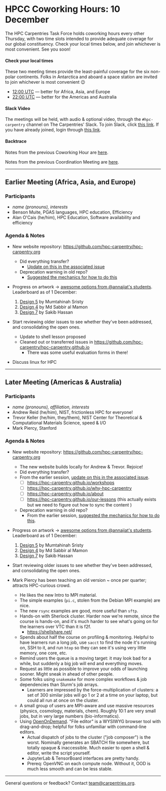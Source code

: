# HPCC Coworking Hours: 10 December

The HPC Carpentries Task Force holds coworking hours every other Thursday,
with two time slots intended to provide adequate coverage for our global
constituency. Check your local times below, and join whichever is most 
convenient. See you soon!

<!-- Important links to define, placed up top for convenience -->
[earlier]: https://www.timeanddate.com/worldclock/fixedtime.html?iso=20201210T1200&msg=HPC+Carpentries+Coworking+Hour+1
[evening]: https://www.timeanddate.com/worldclock/fixedtime.html?iso=20201210T2200&msg=HPC+Carpentries+Coworking+Hour+2
[last-cowork]: https://codimd.carpentries.org/m7WTG6EYR82AlhbYZnWJ5g?view
[last-coord]: https://codimd.carpentries.org/tsMOzEaMQYmeesMGpalVRw?view

#### Check your local times

These two meeting times provide the least-painful coverage for the six
non-polar continents. Folks in Antarctica and aboard a space station
are invited to join whichever is most convenient 😉

* [12:00 UTC][earlier] &mdash; better for Africa, Asia, and Europe
* [22:00 UTC][evening] &mdash; better for the Americas and Australia

#### Slack Video

The meetings will be held, with audio & optional video, through the `#hpc-carpentry`
channel on The Carpentries' Slack. To join Slack, click [this link][invite].
If you have already joined, login through [this link][slack].

#### Backtrace

Notes from the previous Coworking Hour are [here][last-cowork].

Notes from the previous Coordination Meeting are [here][last-coord]. 

---

## Earlier Meeting (Africa, Asia, and Europe)
 
### Participants

* *name (pronouns), interests*
* Benson Muite, PGAS languages, HPC education, Efficiency
* Alan O'Cais (he/him), HPC Education, Software availability and efficiency

### Agenda & Notes

* New website repository: <https://github.com/hpc-carpentry/hpc-carpentry.org>
    - Did everything transfer?
      - [Update on this in the associated issue](https://github.com/hpc-carpentry/hpc-carpentry.org/issues/5#issuecomment-742532227)
    - Deprecation warning in old repo?
      - [Suggested the mechanics for how to do this](https://github.com/hpc-carpentry/hpc-carpentry.github.io/issues/29#issuecomment-742497646) 

* Progress on artwork &rarr; [awesome options from @annajiat's students](https://github.com/hpc-carpentry/hpc-carpentry.github.io/issues/28). Leaderboard as of 1 December:

    1. [Design 5](https://github.com/hpc-carpentry/hpc-carpentry.github.io/issues/28#issuecomment-729230704) by Mumtahinah Sristy
    3. [Design 4](https://github.com/hpc-carpentry/hpc-carpentry.github.io/issues/28#issuecomment-729229992) by Md Sabbir al Mamon
    5. [Design 7](https://github.com/hpc-carpentry/hpc-carpentry.github.io/issues/28#issuecomment-729231597) by Sakib Hassan

* Start reviewing older issues to see whether they've been addressed, 
  and consolidating the open ones.
  - Update to shell lesson proposed
  - Cleaned out or transferred issues in https://github.com/hpc-carpentry/hpc-carpentry.github.io
    - There was some useful evaluation forms in there!
 
 * Discuss linux for HPC

---

## Later Meeting (Americas & Australia)

### Participants

* *name (pronouns), affiliation, interests*
* Andrew Reid (he/him), NIST, frictionless HPC for everyone!
* Trevor Keller (he/him, they/them), NIST Center for Theoretical & Computational Materials Science, speed & I/O
* Mark Piercy, Stanford

### Agenda & Notes

* New website repository: <https://github.com/hpc-carpentry/hpc-carpentry.org>
    - The new website builds locally for Andrew & Trevor. Rejoice!
    - Did everything transfer?
    - From the earlier session, [update on this in the associated issue](https://github.com/hpc-carpentry/hpc-carpentry.org/issues/5#issuecomment-742532227).
        - [ ] https://hpc-carpentry.github.io/workshops
        - [ ] https://hpc-carpentry.github.io/why-hpc-carpentry
        - [ ] https://hpc-carpentry.github.io/about
        - [ ] https://hpc-carpentry.github.io/our-lessons (this actually exists but we need to figure out how to sync the content )
    - Deprecation warning in old repo? 
        - From the earlier session, [suggested the mechanics for how to do this](https://github.com/hpc-carpentry/hpc-carpentry.github.io/issues/29#issuecomment-742497646).

* Progress on artwork &rarr; [awesome options from @annajiat's students](https://github.com/hpc-carpentry/hpc-carpentry.github.io/issues/28). Leaderboard as of 1 December:

    1. [Design 5](https://github.com/hpc-carpentry/hpc-carpentry.github.io/issues/28#issuecomment-729230704) by Mumtahinah Sristy
    3. [Design 4](https://github.com/hpc-carpentry/hpc-carpentry.github.io/issues/28#issuecomment-729229992) by Md Sabbir al Mamon
    5. [Design 7](https://github.com/hpc-carpentry/hpc-carpentry.github.io/issues/28#issuecomment-729231597) by Sakib Hassan

* Start reviewing older issues to see whether they've been addressed, 
  and consolidating the open ones.

* Mark Piercy has been teaching an old version ~ once per quarter; attracts HPC-curious crowd. 
  - He likes the new Intro to MPI material.
  -  The simple examples (`pi.c`, stolen from the Debian MPI example) are nice. 
  -  The new `rsync` examples are good, more useful than `sftp`.
  - Hands-on with Sherlock cluster. Harder now we're remote, since the course is hands-on, and it's much harder to see what's going on for the learners over VTC than it is f2f.
      - https://shellshare.net/
  - Spends about half the course on profiling & monitoring. Helpful to have learners run a long job, use `sacct` to find the node it's running on, SSH to it, and run `htop` so they can see it's using very little memory, one core, etc.
  - Remind users the queue is a moving target: it may look bad for a while, but suddenly a big job will end and everything moves.
  - Request as little as possible to improve your odds of launching sooner. Might sneak in ahead of other people.
  - Some folks using `snakemake` for more complex workflows & job dependencies than Slurm's job arrays.
      - Learners are impressed by the force-multiplication of clusters: a set of 300 similar jobs will go 1 or 2 at a time on your laptop, but could all run at once on the cluster.
  - A small group of users are MPI-aware and use massive resources (physics, cosmology, materials, chem). Roughly 10:1 are very small jobs, but in very large numbers (bio-informatics).
  - Using [OpenOnDemand](https://openondemand.org). "File editor" is a WYSIWYG browser tool with drag-and-drop; helpful for folks unfamiliar with command-line editors. 
      - Actual dispatch of jobs to the cluster ("job composer") is the worst. Nominally generates an SBATCH file somewhere, but totally opaque & inaccessible. Much easier to open a shell & editor, write the script yourself.
      - JupyterLab & TensorBoard interfaces are pretty handy.
      - Prereq: OpenVNC on each compute node. Without it, OOD is much less smooth and can be less stable.

---

General questions or feedback? Contact <team@carpentries.org>.

<!--References-->

[conduct]: https://docs.carpentries.org/topic_folders/policies/code-of-conduct.html
[invite]: https://swc-slack-invite.herokuapp.com/
[license]: https://creativecommons.org/licenses/by/4.0/
[slack]: https://swcarpentry.slack.com
